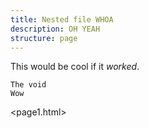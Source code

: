 ```yaml
---
title: Nested file WHOA
description: OH YEAH
structure: page
---
```


This would be cool if it *worked*.

    The void
    Wow

<page1.html>